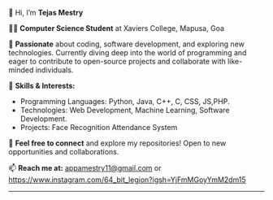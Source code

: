 👋 Hi, I’m **Tejas Mestry**

👨‍💻 **Computer Science Student** at Xaviers College, Mapusa, Goa

🌟 **Passionate** about coding, software development, and exploring new technologies. Currently diving deep into the world of programming and eager to contribute to open-source projects and collaborate with like-minded individuals.

🔧 **Skills & Interests:**
- Programming Languages: Python, Java, C++, C, CSS, JS,PHP.
- Technologies: Web Development, Machine Learning, Software Development.
- Projects: Face Recognition Attendance System

💬 **Feel free to connect** and explore my repositories! Open to new opportunities and collaborations.

📫 **Reach me at:** appamestry11@gmail.com or https://www.instagram.com/64_bit_legion?igsh=YjFmMGoyYmM2dm15

---



<!---
Apamestry/Apamestry is a ✨ special ✨ repository because its `README.md` (this file) appears on your GitHub profile.
You can click the Preview link to take a look at your changes.
--->
